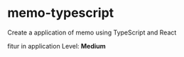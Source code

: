# memo-typescript
Create a application of memo using TypeScript and React

fitur in application Level: **Medium**
